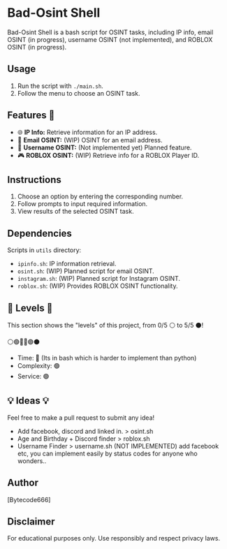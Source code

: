 # Bad-Osint Shell

Bad-Osint Shell is a bash script for OSINT tasks, including IP info, email OSINT (in progress), username OSINT (not implemented), and ROBLOX OSINT (in progress).

## Usage

1. Run the script with `./main.sh`.
2. Follow the menu to choose an OSINT task.

## Features 🎯

- 🌐 **IP Info:** Retrieve information for an IP address.
- 📧 **Email OSINT:** (WIP) OSINT for an email address.
- 👤 **Username OSINT:** (Not implemented yet) Planned feature.
- 🎮 **ROBLOX OSINT:** (WIP) Retrieve info for a ROBLOX Player ID.

## Instructions

1. Choose an option by entering the corresponding number.
2. Follow prompts to input required information.
3. View results of the selected OSINT task.

## Dependencies

Scripts in `utils` directory:

- `ipinfo.sh`: IP information retrieval.
- `osint.sh`: (WIP) Planned script for email OSINT.
- `instagram.sh`: (WIP) Planned script for Instagram OSINT.
- `roblox.sh`: (WIP) Provides ROBLOX OSINT functionality.

## 🎯 **Levels** 🎯

This section shows the "levels" of this project, from 0/5 ⚪ to 5/5 ⚫!

⚪🟢🔵🔴🟣⚫ 

- Time: 🔴 (Its in bash which is harder to implement than python)
- Complexity: 🟢
- Service: 🟢

## 💡 **Ideas** 💡

Feel free to make a pull request to submit any idea!

- Add facebook, discord and linked in. > osint.sh
- Age and Birthday + Discord finder > roblox.sh
- Username Finder > username.sh (NOT IMPLEMENTED) add facebook etc, you can implement easily by status codes for anyone who wonders..

## Author

[Bytecode666]

## Disclaimer

For educational purposes only. Use responsibly and respect privacy laws.
